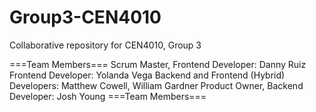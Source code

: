 # Group3-CEN4010
Collaborative repository for CEN4010, Group 3

===Team Members===
Scrum Master, Frontend Developer: Danny Ruiz
Frontend Developer: Yolanda Vega
Backend and Frontend (Hybrid) Developers: Matthew Cowell, William Gardner
Product Owner, Backend Developer: Josh Young
===Team Members===